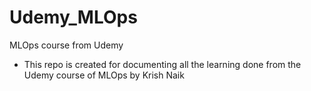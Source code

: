 # Udemy_MLOps
MLOps course from Udemy

- This repo is created for documenting all the learning done from the Udemy course of MLOps by Krish Naik
